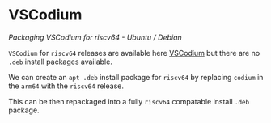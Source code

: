 # VSCodium
*Packaging VSCodium for riscv64 - Ubuntu / Debian*

`VSCodium` for `riscv64` releases are available here [VSCodium](https://github.com/VSCodium/vscodium/releases) but there are no `.deb` install packages available.

We can create an `apt .deb` install package for `riscv64` by replacing `codium` in the `arm64` with the `riscv64` release.

This can be then repackaged into a fully `riscv64` compatable install `.deb` package.
